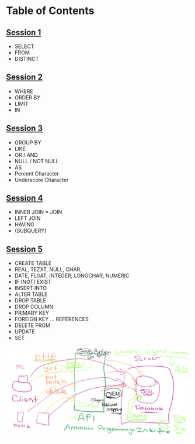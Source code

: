 # Table of Contents 

## [Session 1](https://github.com/krlslman/SQL/blob/main/Session-1.sql)
- SELECT 
- FROM 
- DISTINCT 
      
## [Session 2](https://github.com/krlslman/SQL/blob/main/Session-2.sql)
- WHERE
- ORDER BY
- LIMIT
- IN

## [Session 3](https://github.com/krlslman/SQL/blob/main/Session-3.sql)
- GROUP BY
- LIKE
- OR / AND
- NULL / NOT NULL
- AS
- Percent Character
- Underscore Character

## [Session 4](https://github.com/krlslman/SQL/blob/main/Session-4.sql)
- INNER JOIN = JOIN
- LEFT JOIN
- HAVING
- (SUBQUERY)

## [Session 5](https://github.com/krlslman/SQL/blob/main/Session-5.sql)
- CREATE TABLE
- REAL, TEZXT, NULL, CHAR, 
- DATE, FLOAT, INTEGER, LONGCHAR, NUMERIC
- IF (NOT) EXIST
- INSERT INTO
- ALTER TABLE
- DROP TABLE
- DROP COLUMN
- PRIMARY KEY
- FOREIGN KEY ...  REFERENCES
- DELETE FROM
- UPDATE
- SET

![alt text](https://github.com/krlslman/SQL/blob/50e04dbc5f1d9215009e00c0e4186b3a15d3bf49/Drawings.png)

